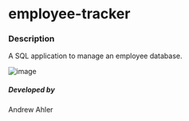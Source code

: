# employee-tracker
### Description
A SQL application to manage an employee database.



![image](https://user-images.githubusercontent.com/71769640/111066326-76e5ed80-848c-11eb-9e3b-15b717e9d8b5.png)


##### Developed by
Andrew Ahler